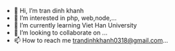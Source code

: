 - 👋 Hi, I’m tran dinh khanh
- 👀 I’m interested in php, web,node,...
- 🌱 I’m currently learning  Viet Han University
- 💞️ I’m looking to collaborate on ...
- 📫 How to reach me trandinhkhanh0318@gmail.com...

<!---
dinhkhanh123/dinhkhanh123 is a ✨ special ✨ repository because its `README.md` (this file) appears on your GitHub profile.
You can click the Preview link to take a look at your changes.
--->
